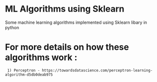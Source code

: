 # ML Algorithms using Sklearn
 Some machine learning algorithms implemented using Sklearn libary in python

# For more details on how these algorithms work : 
     1) Perceptron - https://towardsdatascience.com/perceptron-learning-algorithm-d5db0deab975
